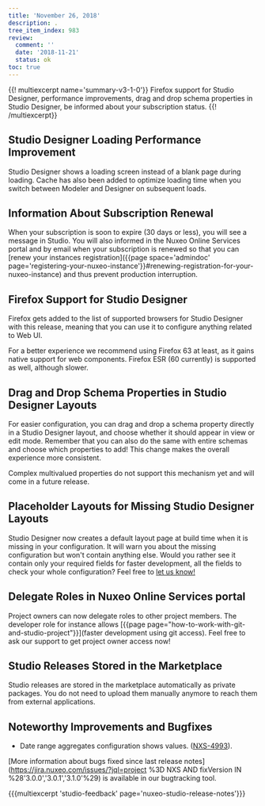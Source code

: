 ```yaml
---
title: 'November 26, 2018'
description: .
tree_item_index: 983
review:
  comment: ''
  date: '2018-11-21'
  status: ok
toc: true
---
```


{{! multiexcerpt name='summary-v3-1-0'}}
Firefox support for Studio Designer, performance improvements, drag and drop schema properties in Studio Designer, be informed about your subscription status.
{{! /multiexcerpt}}

## Studio Designer Loading Performance Improvement
Studio Designer shows a loading screen instead of a blank page during loading. Cache has also been added to optimize loading time when you switch between Modeler and Designer on subsequent loads.

## Information About Subscription Renewal
When your subscription is soon to expire (30 days or less), you will see a message in Studio. You will also informed in the Nuxeo Online Services portal and by email when your subscription is renewed so that you can [renew your instances registration]({{page space='admindoc' page='registering-your-nuxeo-instance'}}#renewing-registration-for-your-nuxeo-instance) and thus prevent production interruption.

## Firefox Support for Studio Designer
Firefox gets added to the list of supported browsers for Studio Designer with this release, meaning that you can use it to configure anything related to Web UI.

For a better experience we recommend using Firefox 63 at least, as it gains native support for web components. Firefox ESR (60 currently) is supported as well, although slower.

## Drag and Drop Schema Properties in Studio Designer Layouts
For easier configuration, you can drag and drop a schema property directly in a Studio Designer layout, and choose whether it should appear in view or edit mode. Remember that you can also do the same with entire schemas and choose which properties to add! This change makes the overall experience more consistent.

Complex multivalued properties do not support this mechanism yet and will come in a future release.

## Placeholder Layouts for Missing Studio Designer Layouts
Studio Designer now creates a default layout page at build time when it is missing in your configuration. It will warn you about the missing configuration but won't contain anything else. Would you rather see it contain only your required fields for faster development, all the fields to check your whole configuration? Feel free to <a href="https://portal.prodpad.com/eb062eda-6d54-11e7-8513-22000a2145da" target="_blank">let us know!</a>

## Delegate Roles in Nuxeo Online Services portal
Project owners can now delegate roles to other project members. The developer role for instance allows [{{page page="how-to-work-with-git-and-studio-project"}}](faster development using git access). Feel free to ask our support to get project owner access now!

## Studio Releases Stored in the Marketplace
Studio releases are stored in the marketplace automatically as private packages. You do not need to upload them manually anymore to reach them from external applications.

## Noteworthy Improvements and Bugfixes
- Date range aggregates configuration shows values. ([NXS-4993](https://jira.nuxeo.com/browse/NXS-4993)).

[More information about bugs fixed since last release notes](https://jira.nuxeo.com/issues/?jql=project %3D NXS AND fixVersion IN %28'3.0.0','3.0.1','3.1.0'%29) is available in our bugtracking tool.

{{{multiexcerpt 'studio-feedback' page='nuxeo-studio-release-notes'}}}
